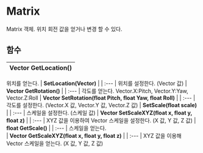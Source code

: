 # **Matrix**

Matrix 객체. 위치 회전 값을 얻거나 변경 할 수 있다. 
## **함수**

| **Vector GetLocation()** |
| :--- |
위치를 얻는다. 
| **SetLocation(Vector)** |
| :--- |
위치를 설정한다. (Vector 값) 
| **Vector GetRotation()** |
| :--- |
각도를 얻는다. Vector.X:Pitch, Vector.Y:Yaw, Vector.Z:Roll 
| **Vector SetRotation(float Pitch, float Yaw, float Roll)** |
| :--- |
각도를 설정한다. (Vector.X 값, Vector.Y 값, Vector.Z 값) 
| **SetScale(float scale)** |
| :--- |
스케일을 설정한다. (스케일 값) 
| **Vector SetScaleXYZ(float x, float y, float z)** |
| :--- |
XYZ 값을 이용하여 Vector 스케일을 설정한다. (X 값, Y 값, Z 값) 
| **float GetScale()** |
| :--- |
스케일을 얻는다.  
| **Vector GetScaleXYZ(float x, float y, float z)** |
| :--- |
XYZ 값을 이용해 Vector 스케일을 얻는다. (X 값, Y 값, Z 값) 
